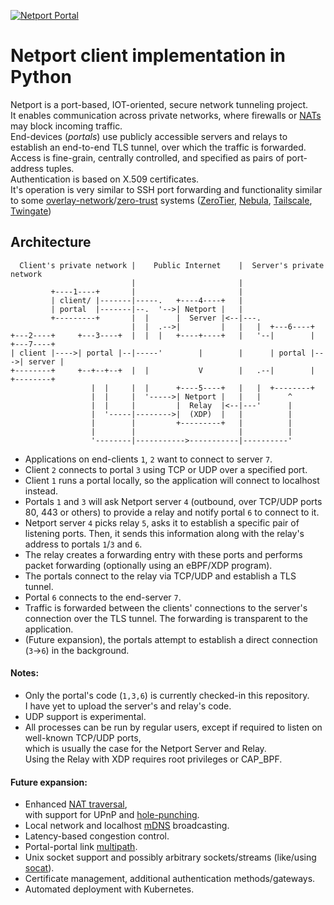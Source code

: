 
[![Netport Portal](https://github.com/iAmGroute/NPTpy/actions/workflows/portal.yml/badge.svg)](https://github.com/iAmGroute/NPTpy/actions/workflows/portal.yml)

# Netport client implementation in Python

Netport is a port-based, IOT-oriented, secure network tunneling project.  
It enables communication across private networks, where firewalls or [NATs](https://en.wikipedia.org/wiki/Network_address_translation) may block incoming traffic.  
End-devices (*portals*) use publicly accessible servers and relays to establish an end-to-end TLS tunnel, over which the traffic is forwarded.  
Access is fine-grain, centrally controlled, and specified as pairs of port-address tuples.  
Authentication is based on X.509 certificates.  
It's operation is very similar to SSH port forwarding and functionality similar to some [overlay-network](https://en.wikipedia.org/wiki/Overlay_network)/[zero-trust](https://en.wikipedia.org/wiki/Zero_trust_security_model) systems ([ZeroTier](https://en.wikipedia.org/wiki/ZeroTier), [Nebula](https://github.com/slackhq/nebula), [Tailscale](https://github.com/tailscale/tailscale), [Twingate](https://www.twingate.com))   

## Architecture

```
  Client's private network |    Public Internet    |  Server's private network     
                           |                       |                               
         +----1----+       |                       |                               
         | client/ |-------|-----.   +----4----+   |                               
         | portal  |-------|--.  '-->| Netport |   |                               
         +---------+       |  |      |  Server |<--|---.                           
                           |  |  .-->|         |   |   |  +---6----+               
+---2----+     +---3----+  |  |  |   +----+----+   |   '--|        |    +---7----+ 
| client |---->| portal |--|-----'        |        |      | portal |--->| server | 
+--------+     +--+--+--+  |  |           V        |   .--|        |    +--------+ 
                  |  |     |  |      +----5----+   |   |  +--------+               
                  |  |     |  '----->| Netport |   |   |      ^                    
                  |  |     |         |  Relay  |<--|---'      |                    
                  |  '-----|-------->|  (XDP)  |   |          |                    
                  |        |         +---------+   |          |                    
                  |        |                       |          |                    
                  '--------|----------->-----------|----------'                    
```

- Applications on end-clients `1`, `2` want to connect to server `7`.
- Client `2` connects to portal `3` using TCP or UDP over a specified port.
- Client `1` runs a portal locally, so the application will connect to localhost instead.
- Portals `1` and `3` will ask Netport server `4` (outbound, over TCP/UDP ports 80, 443 or others)
  to provide a relay and notify portal `6` to connect to it.
- Netport server `4` picks relay `5`, asks it to establish a specific pair of listening ports.
  Then, it sends this information along with the relay's address to portals `1`/`3` and `6`.
- The relay creates a forwarding entry with these ports and performs packet forwarding (optionally using an eBPF/XDP program).
- The portals connect to the relay via TCP/UDP and establish a TLS tunnel.
- Portal `6` connects to the end-server `7`.
- Traffic is forwarded between the clients' connections to the server's connection over the TLS tunnel.
  The forwarding is transparent to the application.
- (Future expansion), the portals attempt to establish a direct connection (`3`->`6`) in the background.

#### Notes:
- Only the portal's code (`1,3,6`) is currently checked-in this repository.  
  I have yet to upload the server's and relay's code.
- UDP support is experimental.
- All processes can be run by regular users, except if required to listen on well-known TCP/UDP ports,  
  which is usually the case for the Netport Server and Relay.  
  Using the Relay with XDP requires root privileges or CAP_BPF.

#### Future expansion:
- Enhanced [NAT traversal](https://en.wikipedia.org/wiki/NAT_traversal),  
  with support for UPnP and [hole-punching](https://en.wikipedia.org/wiki/TCP_hole_punching).
- Local network and localhost [mDNS](https://en.wikipedia.org/wiki/Multicast_DNS) broadcasting.
- Latency-based congestion control.
- Portal-portal link [multipath](https://en.wikipedia.org/wiki/Multipath_routing).
- Unix socket support and possibly arbitrary sockets/streams (like/using [socat](https://linux.die.net/man/1/socat)).
- Certificate management, additional authentication methods/gateways.
- Automated deployment with Kubernetes.
